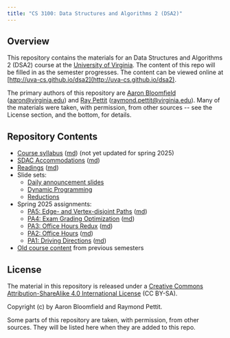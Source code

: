 ```yaml
---
title: "CS 3100: Data Structures and Algorithms 2 (DSA2)"
---
```


Overview
--------

This repository contains the materials for an Data Structures and Algorithms 2 (DSA2) course at the [University of Virginia](http://www.virginia.edu).  The content of this repo will be filled in as the semester progresses.  The content can be viewed online at [http://uva-cs.github.io/dsa2](http://uva-cs.github.io/dsa2).

The primary authors of this repository are [Aaron Bloomfield](http://www.cs.virginia.edu/~asb) ([aaron@virginia.edu](<mailto:aaron@virginia.edu>)) and [Ray Pettit](https://engineering.virginia.edu/faculty/raymond-pettit) ([raymond.pettit@virginia.edu](<mailto:raymond.pettit@virginia.edu>)). Many of the materials were taken, with permission, from other sources -- see the License section, and the bottom, for details.


Repository Contents
-------------------

- [Course syllabus](syllabus.html) ([md](syllabus.md)) (not yet updated for spring 2025)
- [SDAC Accommodations](sdac.html) ([md](sdac.md))
- [Readings](readings.html) ([md](readings.md))
- Slide sets:
	- [Daily announcement slides](slides/announcements.html#/)
    - [Dynamic Programming](slides/dp.html#/)
    - [Reductions](slides/reductions.html#/)
- Spring 2025 assignments:
    - [PA5: Edge- and Vertex-disjoint Paths](pa/pa5/index.html) ([md](pa/pa5/index.md))
    - [PA4: Exam Grading Optimization](pa/pa4/index.html) ([md](pa/pa4/index.md))
    - [PA3: Office Hours Redux](pa/pa3/index.html) ([md](pa/pa3/index.md))
    - [PA2: Office Hours](pa/pa2/index.html) ([md](pa/pa2/index.md))
    - [PA1: Driving Directions](pa/pa1/index.html) ([md](pa/pa1/index.md))
- [Old course content](old.html) from previous semesters

License
-------

The material in this repository is released under a [Creative Commons Attribution-ShareAlike 4.0 International License](http://creativecommons.org/licenses/by-sa/4.0/) (CC BY-SA).

Copyright (c) by Aaron Bloomfield and Raymond Pettit.

Some parts of this repository are taken, with permission, from other sources.  They will be listed here when they are added to this repo.
